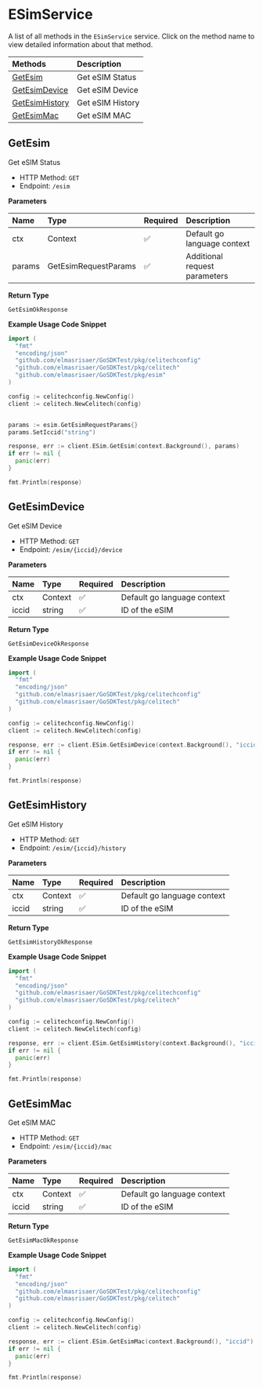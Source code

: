 # ESimService

A list of all methods in the `ESimService` service. Click on the method name to view detailed information about that method.

| Methods                           | Description      |
| :-------------------------------- | :--------------- |
| [GetEsim](#getesim)               | Get eSIM Status  |
| [GetEsimDevice](#getesimdevice)   | Get eSIM Device  |
| [GetEsimHistory](#getesimhistory) | Get eSIM History |
| [GetEsimMac](#getesimmac)         | Get eSIM MAC     |

## GetEsim

Get eSIM Status

- HTTP Method: `GET`
- Endpoint: `/esim`

**Parameters**

| Name   | Type                 | Required | Description                   |
| :----- | :------------------- | :------- | :---------------------------- |
| ctx    | Context              | ✅       | Default go language context   |
| params | GetEsimRequestParams | ✅       | Additional request parameters |

**Return Type**

`GetEsimOkResponse`

**Example Usage Code Snippet**

```go
import (
  "fmt"
  "encoding/json"
  "github.com/elmasrisaer/GoSDKTest/pkg/celitechconfig"
  "github.com/elmasrisaer/GoSDKTest/pkg/celitech"
  "github.com/elmasrisaer/GoSDKTest/pkg/esim"
)

config := celitechconfig.NewConfig()
client := celitech.NewCelitech(config)


params := esim.GetEsimRequestParams{}
params.SetIccid("string")

response, err := client.ESim.GetEsim(context.Background(), params)
if err != nil {
  panic(err)
}

fmt.Println(response)
```

## GetEsimDevice

Get eSIM Device

- HTTP Method: `GET`
- Endpoint: `/esim/{iccid}/device`

**Parameters**

| Name  | Type    | Required | Description                 |
| :---- | :------ | :------- | :-------------------------- |
| ctx   | Context | ✅       | Default go language context |
| iccid | string  | ✅       | ID of the eSIM              |

**Return Type**

`GetEsimDeviceOkResponse`

**Example Usage Code Snippet**

```go
import (
  "fmt"
  "encoding/json"
  "github.com/elmasrisaer/GoSDKTest/pkg/celitechconfig"
  "github.com/elmasrisaer/GoSDKTest/pkg/celitech"
)

config := celitechconfig.NewConfig()
client := celitech.NewCelitech(config)

response, err := client.ESim.GetEsimDevice(context.Background(), "iccid")
if err != nil {
  panic(err)
}

fmt.Println(response)
```

## GetEsimHistory

Get eSIM History

- HTTP Method: `GET`
- Endpoint: `/esim/{iccid}/history`

**Parameters**

| Name  | Type    | Required | Description                 |
| :---- | :------ | :------- | :-------------------------- |
| ctx   | Context | ✅       | Default go language context |
| iccid | string  | ✅       | ID of the eSIM              |

**Return Type**

`GetEsimHistoryOkResponse`

**Example Usage Code Snippet**

```go
import (
  "fmt"
  "encoding/json"
  "github.com/elmasrisaer/GoSDKTest/pkg/celitechconfig"
  "github.com/elmasrisaer/GoSDKTest/pkg/celitech"
)

config := celitechconfig.NewConfig()
client := celitech.NewCelitech(config)

response, err := client.ESim.GetEsimHistory(context.Background(), "iccid")
if err != nil {
  panic(err)
}

fmt.Println(response)
```

## GetEsimMac

Get eSIM MAC

- HTTP Method: `GET`
- Endpoint: `/esim/{iccid}/mac`

**Parameters**

| Name  | Type    | Required | Description                 |
| :---- | :------ | :------- | :-------------------------- |
| ctx   | Context | ✅       | Default go language context |
| iccid | string  | ✅       | ID of the eSIM              |

**Return Type**

`GetEsimMacOkResponse`

**Example Usage Code Snippet**

```go
import (
  "fmt"
  "encoding/json"
  "github.com/elmasrisaer/GoSDKTest/pkg/celitechconfig"
  "github.com/elmasrisaer/GoSDKTest/pkg/celitech"
)

config := celitechconfig.NewConfig()
client := celitech.NewCelitech(config)

response, err := client.ESim.GetEsimMac(context.Background(), "iccid")
if err != nil {
  panic(err)
}

fmt.Println(response)
```
